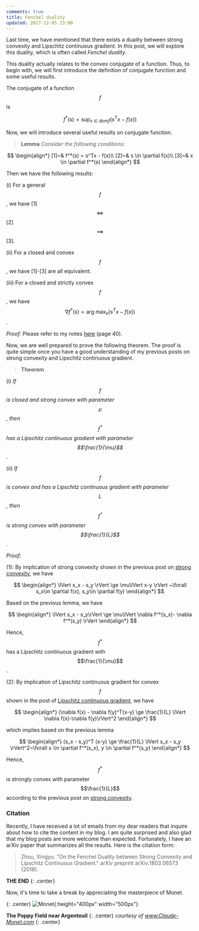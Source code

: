 ```yaml
---
comments: true
title: Fenchel duality
updated: 2017-12-05 23:00
---
```

Last time, we have mentioned that there exists a duality between strong convexity and Lipschitz continuous gradient. In this post, we will explore this duality, which is often called _Fenchel duality_. 

This duality actually relates to the convex conjugate of a function. Thus, to begin with, we will first introduce the definition of conjugate function and some useful results.

The conjugate of a function $$f$$ is 

$$		
	f^*(s) = \sup_{x \in \text{dom} f} (s^T x - f(x))
$$

Now, we will introduce several useful results on conjugate function.

>**Lemma** _Consider the following conditions:_
>
$$
\begin{align*}
	[1]~& f^*(s) =  s^Tx - f(x)\\
	[2]~& s \in \partial f(x)\\
	[3]~& x \in \partial f^*(s)
\end{align*}
$$
> 
Then we have the following results:
>
(i) For a general $$f$$, we have [1] $$\iff$$ [2] $$\implies$$ [3].
>
(ii) For a closed and convex $$f$$, we have [1]-[3] are all equivalent.
>
(iii) For a closed and strictly convex $$f$$, we have $$\nabla f^*(s) = \arg\!\max_x(s^T x - f(x))$$.

_Proof:_ Please refer to my notes [here](http://xingyuzhou.org/talks/Fenchel_duality.pdf) (page 40).

<div class="divider"></div>

Now, we are well prepared to prove the following theorem. The proof is quite simple once you have a good understanding of my previous posts on strong convexity and Lipschitz continuous gradient.

>**Theorem** 
>
(i) _If $$f$$ is closed and strong convex with parameter $$\mu$$, then $$f^*$$ has a Lipschitz continuous gradient with parameter $$\frac{1}{\mu}$$_.
>
(ii) _If $$f$$ is convex and has a Lipschitz continuous gradient with parameter $$L$$, then $$f^*$$ is strong convex with parameter $$\frac{1}{L}$$_.

_Proof:_ 

(1): By implication of strong convexity shown in the previous post on [strong convexity](http://xingyuzhou.org/blog/notes/strong-convexity), we have 

$$
\begin{align*}
		\lVert s_x - s_y \rVert \ge \mu\lVert x-y \rVert ~\forall s_x\in \partial f(x), s_y\in \partial f(y)
\end{align*}
$$

Based on the previous lemma, we have

$$	
\begin{align*}
		\lVert s_x - s_y\rVert \ge \mu\lVert \nabla f^*(s_x)- \nabla f^*(s_y) \rVert
\end{align*}
$$

Hence, $$f^*$$ has a Lipschitz continuous gradient with $$\frac{1}{\mu}$$.


(2): By implication of Lipschitz continuous gradient for convex $$f$$ shown in the post of [Lipschitz continuous gradient](http://xingyuzhou.org/blog/notes/Lipschitz-gradient), we have 

$$
\begin{align*}
		(\nabla f(x) - \nabla f(y)^T(x-y) \ge \frac{1}{L} \lVert \nabla f(x)-\nabla f(y)\rVert^2
\end{align*}
$$

which implies based on the previous lemma 

$$	
\begin{align*}
		(s_x - s_y)^T (x-y) \ge \frac{1}{L} \lVert s_x - s_y \rVert^2~\forall x \in \partial f^*(s_x), y \in \partial f^*(s_y)
\end{align*}
$$

Hence, $$f^*$$ is strongly convex with parameter $$\frac{1}{L}$$ according to the previous post on [strong convexity](http://xingyuzhou.org/blog/notes/strong-convexity). $$\tag*{$\Box$}$$







<!-- Last time, we talked about [strong convexity](http://xingyuzhou.org/blog/notes/strong-convexity). Today, let us look at another important concept in convex optimization, named _Lipschitz continuous gradient_ condition, which is essential to ensuring convergence of many gradient decent based algorithms. The post is also mainly based on my course project report.  

It is worth noting that there exits a duality (Fenchel duality) between strong convexity and Lipschitz continuous gradient, which implies that once we have a good understanding of one, we may easily understand the other one. 

**Note:** Indeed, all the results in this post can be easily proved via the same method adopted in the post of strong convexity. This is the beauty of duality!

As usual, let's us first begin with the definition. 

A differentiable function $$f$$ is said to have an L-Lipschitz continuous gradient if for some $$L>0$$

$$
\lVert \nabla f(x) - \nabla f(y)\rVert \le L \lVert x-y\rVert,~\forall x,y.
$$

**Note:** The definition doesn't assume convexity of $$f$$. 

Now, we will list some other conditions that are related or equivalent to Lipschitz continuous gradient condition. 

$$
\begin{align}
	[0]~&\lVert\nabla f(x) - \nabla f(y)\rVert \le L \lVert x-y\rVert,~\forall x,y.\\
	[1]~&g(x) = \frac{L}{2}x^T x - f(x) \text{ is convex },~\forall x\\
	[2]~&f(y)\le f(x)+\nabla f(x)^T(y-x)+\frac{L}{2}\lVert y-x\rVert^2,~\forall x,y.\\
	[3]~&(\nabla f(x) - \nabla f(y)^T(x-y) \le L \rVert x-y\rVert^2, ~\forall x,y.\\
	[4]~&f(\alpha x+ (1-\alpha) y) \ge \alpha f(x) + (1-\alpha) f(y) - \frac{\alpha (1-\alpha)L}{2}\lVert x-y\rVert^2,~\forall x,y \text{ and } \alpha \in [0,1]\\
	[5]~&f(y)\ge f(x)+\nabla f(x)^T(y-x)+\frac{1}{2L}\lVert\nabla f(y)-\nabla f(x)\rVert^2,~\forall x,y.\\
	[6]~&(\nabla f(x) - \nabla f(y)^T(x-y) \ge \frac{1}{L} \lVert \nabla f(x)-\nabla f(y)\rVert^2, ~\forall x,y.\\
	[7]~&f(\alpha x+ (1-\alpha) y) \le \alpha f(x) + (1-\alpha) f(y) - \frac{\alpha (1-\alpha)}{2L}\lVert\nabla f(x)-\nabla f(y)\rVert^2,~\forall x,y \text{ and }\alpha \in [0,1].
\end{align}
$$

**Note:** We assume that the domain for $$f$$ and $$g$$ are both $$\mathbb{R}^n$$, and hence convex.

<div class="divider"></div>

### Relationships Between Conditions

The next proposition gives the relationships between all the conditions mentioned above. If you have already mastered all the tricks in the post of [strong convexity](http://xingyuzhou.org/blog/notes/strong-convexity), you can easily prove all the results by yourself. Try it now!

>**Proposition** _For a function $$f$$ with a Lipschitz continuous gradient over $$\mathbb{R}^n$$, the following implications hold:_
>
$$
[5] \equiv [7] \rightarrow [6] \rightarrow [0] \rightarrow [1] \equiv [2] \equiv [3] \equiv [4]
$$
>
If we further assume that $$f$$ is convex, then we have all the conditions $$[0]-[7]$$ are equivalent.

_Proof:_ Again, the key idea behind the proof is transformation, i.e., transform a $$f$$ with Lipschitz continuous gradient to another convex function $$g$$, which enables us to apply the equivalent conditions for convexity.

$$[1] \equiv [2]$$: It follows from the first-order condition for convexity of $$g(x)$$, i.e., $$g(x)$$ is convex if and only if $$g(y)\ge g(x) + \nabla g(x)^T(y-x),~\forall x,y.$$

$$[1] \equiv [3]$$: It follows from the monotone gradient condition for convexity of $$g(x)$$, i.e., $$g(x)$$ is convex if and only if $$(\nabla g(x) - \nabla g(y))^T(x-y) \ge 0,~\forall x,y.$$

$$[1] \equiv [4]$$: It simply follows from the definition of convexity, i.e., $$g(x)$$ is convex if $$g(\alpha x+ (1-\alpha) y) \le \alpha g(x) + (1-\alpha) g(y), ~\forall x,y, \alpha\in [0,1].$$

$$[0]\rightarrow[3]$$: It simply follows from the Cauchy-Schwartz inequality.

$$[6]\rightarrow[0]$$: It simply follows from the Cauchy-Schwartz inequality.

$$[7]\rightarrow[5]$$: Interchanging $$x$$ and $$y$$ in [7] and re-arranging, we have 

$$
\begin{align}
	f(y) \ge f(x) + \frac{f(x+\alpha (y-x)) -f(x)}{\alpha} + \frac{1-\alpha}{2L}\lVert\nabla f(x) - \nabla f(y)\rVert^2
\end{align}
$$

As $$\alpha \downarrow 0$$, we get $$[5]$$.

$$[5]\rightarrow[7]$$: Let $$z = \alpha x + (1-\alpha) y \in \mathbb{R}^n$$, we have 

$$
	f(x)\ge f(z)+\nabla f(z)^T(x-z)+\frac{1}{2L}\lVert \nabla f(x)-\nabla f(z)\rVert^2
$$

$$
	f(y)\ge f(z)+\nabla f(z)^T(y-z)+\frac{1}{2L}||\nabla f(y)-\nabla f(z)||^2
$$

Multiplying the first inequality with $$\alpha$$ and second inequality with $$1-\alpha$$, and adding them together yields

$$
\begin{align}
	f(\alpha x+ (1-\alpha) y) &\le \alpha f(x) + (1-\alpha) f(y) - \frac{\alpha}{2L}||\nabla f(x)-\nabla f(z)||^2 - \frac{1-\alpha}{2L}||\nabla f(y)-\nabla f(z)||^2\\
	& \le \alpha f(x) + (1-\alpha) f(y) - \frac{\alpha (1-\alpha)}{2L}||\nabla f(x)-\nabla f(y)||^2
\end{align}
$$

where the second inequality follows from the inequality $$\alpha \lVert x\rVert^2 + (1-\alpha) \lVert y\rVert^2 \ge \alpha (1-\alpha)\lVert x-y\rVert^2.$$

If $$f$$ is convex, we can easily show $$[1] \rightarrow [5]$$, which implies that all the conditions are equivalent in this case.

$$[1]\rightarrow[5]$$: Let us consider the function $$\phi_x(z) = f(z) - \nabla f(x)^T z$$, which obtain its optimum at $$z^* = x$$ as $$f$$ is convex. Moreover, we have $$h(z) = \frac{L}{2}z^Tz - \phi_x(z)$$ is convex since $$[1]$$ holds, which implies that 

$$
\phi_x(z)\le \phi_x(y)+\nabla \phi_x(y)^T(z-y)+\frac{L}{2}\lVert z-y\rVert^2
$$
Taking minimization with respect to $$z$$ on both sides, yields,

$$
\begin{align}
	f(y) - f(x) - \nabla f(x) (y-x) &= \phi_x(y) - \phi_x(x)\\
	& \ge \frac{1}{2L}\lVert \nabla \phi_x(y)\rVert^2\\
	& = \frac{1}{2L}\lVert \nabla f(y) - \nabla f(x)\rVert^2
\end{align}
$$

Re-arranging gives the result. $$\tag*{$\Box$}$$ -->

### Citation
Recently, I have received a lot of emails from my dear readers that inquire about how to cite the content in my blog. I am quite surprised and also glad that my blog posts are more welcome than expected. Fortunately, I have an arXiv paper that summarizes all the results. Here is the citation form: 

> Zhou, Xingyu. "On the Fenchel Duality between Strong Convexity and Lipschitz Continuous Gradient." arXiv preprint arXiv:1803.06573 (2018).


**THE END**
{: .center}

<div class="divider"></div>

Now, it's time to take a break by appreciating the masterpiece of Monet.


{: .center}
![Monet](http://xingyuzhou.org/blog/assets/post_images/pop.jpg){:height="400px" width="500px"}

**The Poppy Field near Argenteuil**
{: .center}
_courtesy of www.Claude-Monet.com_
{: .center}



